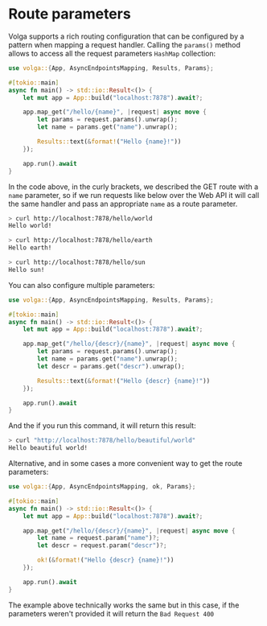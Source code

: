 # Route parameters

Volga supports a rich routing configuration that can be configured by a pattern when mapping a request handler. Calling the `params()` method allows to access all the request parameters `HashMap` collection:
```rust
use volga::{App, AsyncEndpointsMapping, Results, Params};

#[tokio::main]
async fn main() -> std::io::Result<()> {
    let mut app = App::build("localhost:7878").await?;

    app.map_get("/hello/{name}", |request| async move {
        let params = request.params().unwrap();
        let name = params.get("name").unwrap();

        Results::text(&format!("Hello {name}!"))
    });

    app.run().await
}
```
In the code above, in the curly brackets, we described the GET route with a `name` parameter, so if we run requests like below over the Web API it will call the same handler and pass an appropriate `name` as a route parameter.
```bash
> curl http://localhost:7878/hello/world
Hello world!

> curl http://localhost:7878/hello/earth
Hello earth!

> curl http://localhost:7878/hello/sun
Hello sun!
```
You can also configure multiple parameters:
```rust
use volga::{App, AsyncEndpointsMapping, Results, Params};

#[tokio::main]
async fn main() -> std::io::Result<()> {
    let mut app = App::build("localhost:7878").await?;

    app.map_get("/hello/{descr}/{name}", |request| async move {
        let params = request.params().unwrap();
        let name = params.get("name").unwrap();
        let descr = params.get("descr").unwrap();

        Results::text(&format!("Hello {descr} {name}!"))
    });

    app.run().await
}
```
And the if you run this command, it will return this result:
```bash
> curl "http://localhost:7878/hello/beautiful/world"
Hello beautiful world!
```
Alternative, and in some cases a more convenient way to get the route parameters:
```rust
use volga::{App, AsyncEndpointsMapping, ok, Params};

#[tokio::main]
async fn main() -> std::io::Result<()> {
    let mut app = App::build("localhost:7878").await?;

    app.map_get("/hello/{descr}/{name}", |request| async move {
        let name = request.param("name")?;
        let descr = request.param("descr")?;

        ok!(&format!("Hello {descr} {name}!"))
    });

    app.run().await
}
```
The example above technically works the same but in this case, if the parameters weren't provided it will return the `Bad Request 400`